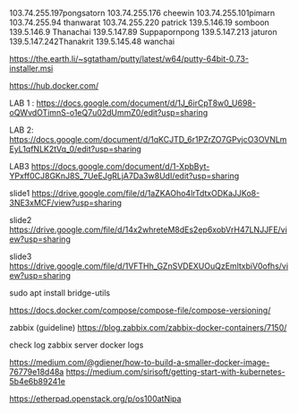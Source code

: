 103.74.255.197pongsatorn
103.74.255.176 cheewin
103.74.255.101pimarn
103.74.255.94 thanwarat
103.74.255.220 patrick
139.5.146.19 somboon
139.5.146.9 Thanachai
139.5.147.89 Suppapornpong 
139.5.147.213 jaturon
139.5.147.242Thanakrit
139.5.145.48  wanchai

https://the.earth.li/~sgtatham/putty/latest/w64/putty-64bit-0.73-installer.msi

https://hub.docker.com/

LAB 1 : 
https://docs.google.com/document/d/1J_6irCpT8w0_U698-oQWvdOTimnS-o1eQ7u02dUmmZ0/edit?usp=sharing

LAB 2:
https://docs.google.com/document/d/1qKCJTD_6r1PZrZO7GPvjcO3OVNLmEyL1qfNLK2tVq_0/edit?usp=sharing

LAB3
https://docs.google.com/document/d/1-XpbByt-YPxff0CJ8GKnJ8S_7UeEJgRLjA7Da3w8UdI/edit?usp=sharing


slide1
https://drive.google.com/file/d/1aZKAOho4lrTdtxODKaJJKo8-3NE3xMCF/view?usp=sharing

slide2
https://drive.google.com/file/d/14x2whreteM8dEs2ep6xobVrH47LNJJFE/view?usp=sharing


slide3
https://drive.google.com/file/d/1VFTHh_GZnSVDEXUOuQzEmltxbiV0ofhs/view?usp=sharing

sudo apt install bridge-utils


https://docs.docker.com/compose/compose-file/compose-versioning/

zabbix (guideline)
https://blog.zabbix.com/zabbix-docker-containers/7150/

check log zabbix server
docker logs <zabbix-server-container> 


https://medium.com/@gdiener/how-to-build-a-smaller-docker-image-76779e18d48a
https://medium.com/sirisoft/getting-start-with-kubernetes-5b4e6b89241e



https://etherpad.openstack.org/p/os100atNipa
